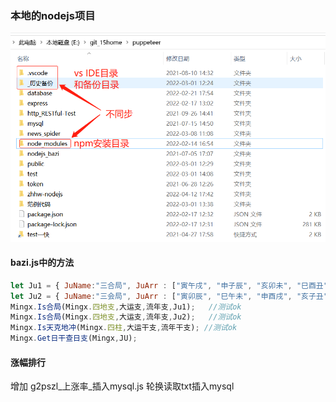 ### 本地的nodejs项目 

![Image text](https://github.com/chusiping/puppeteer/raw/master/README_img/readme.jpg)

#### bazi.js中的方法

```javascript
let Ju1 = { JuName:"三合局", JuArr : ["寅午戌", "申子辰", "亥卯未", "巳酉丑"] };
let Ju2 = { JuName:"三会局", JuArr : ["寅卯辰", "巳午未", "申酉戌", "亥子丑"] };
Mingx.Is合局(Mingx.四地支,大运支,流年支,Ju1);   //测试ok
Mingx.Is合局(Mingx.四地支,大运支,流年支,Ju2);   //测试ok
Mingx.Is天克地冲(Mingx.四柱,大运干支,流年干支); //测试ok
Mingx.Get日干查日支(Mingx,JU);
```

#### 涨幅排行

增加 g2pszl_上涨率_插入mysql.js 轮换读取txt插入mysql